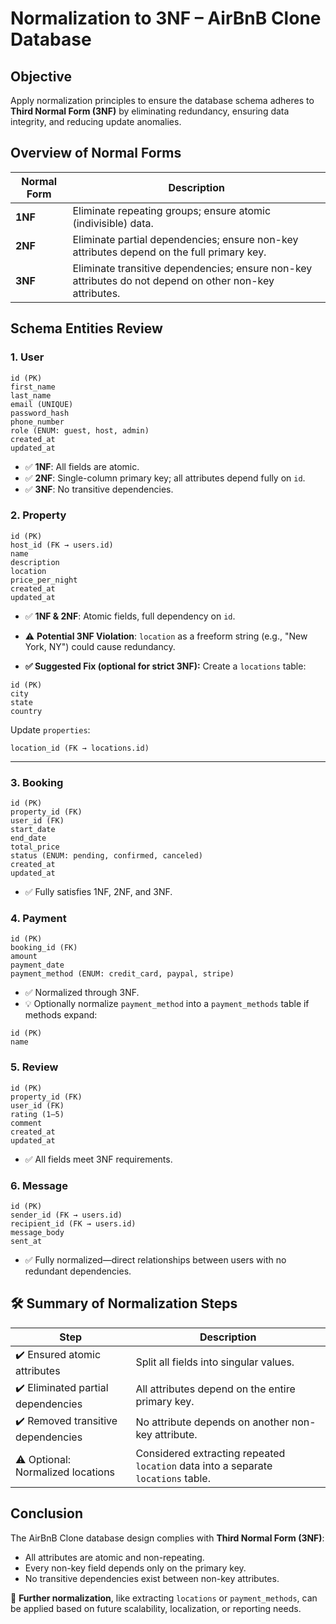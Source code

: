 # Normalization to 3NF – AirBnB Clone Database

## Objective

Apply normalization principles to ensure the database schema adheres to **Third Normal Form (3NF)** by eliminating redundancy, ensuring data integrity, and reducing update anomalies.

## Overview of Normal Forms

| Normal Form | Description                                                                                             |
| ----------- | ------------------------------------------------------------------------------------------------------- |
| **1NF**     | Eliminate repeating groups; ensure atomic (indivisible) data.                                           |
| **2NF**     | Eliminate partial dependencies; ensure non-key attributes depend on the full primary key.               |
| **3NF**     | Eliminate transitive dependencies; ensure non-key attributes do not depend on other non-key attributes. |

## Schema Entities Review

### 1. **User**

```text
id (PK)
first_name
last_name
email (UNIQUE)
password_hash
phone_number
role (ENUM: guest, host, admin)
created_at
updated_at
```

* ✅ **1NF**: All fields are atomic.
* ✅ **2NF**: Single-column primary key; all attributes depend fully on `id`.
* ✅ **3NF**: No transitive dependencies.

### 2. **Property**

```text
id (PK)
host_id (FK → users.id)
name
description
location
price_per_night
created_at
updated_at
```

* ✅ **1NF & 2NF**: Atomic fields, full dependency on `id`.
* ⚠️ **Potential 3NF Violation**: `location` as a freeform string (e.g., "New York, NY") could cause redundancy.

* **✅ Suggested Fix (optional for strict 3NF):**
Create a `locations` table:

```text
id (PK)
city
state
country
```

Update `properties`:

```text
location_id (FK → locations.id)
```

---

### 3. **Booking**

```text
id (PK)
property_id (FK)
user_id (FK)
start_date
end_date
total_price
status (ENUM: pending, confirmed, canceled)
created_at
updated_at
```

* ✅ Fully satisfies 1NF, 2NF, and 3NF.

### 4. **Payment**

```text
id (PK)
booking_id (FK)
amount
payment_date
payment_method (ENUM: credit_card, paypal, stripe)
```

* ✅ Normalized through 3NF.
* 💡 Optionally normalize `payment_method` into a `payment_methods` table if methods expand:

```text
id (PK)
name
```

### 5. **Review**

```text
id (PK)
property_id (FK)
user_id (FK)
rating (1–5)
comment
created_at
updated_at
```

* ✅ All fields meet 3NF requirements.

### 6. **Message**

```text
id (PK)
sender_id (FK → users.id)
recipient_id (FK → users.id)
message_body
sent_at
```

* ✅ Fully normalized—direct relationships between users with no redundant dependencies.

## 🛠️ Summary of Normalization Steps

| Step                               | Description                                                                       |
| ---------------------------------- | --------------------------------------------------------------------------------- |
| ✔️ Ensured atomic attributes       | Split all fields into singular values.                                            |
| ✔️ Eliminated partial dependencies | All attributes depend on the entire primary key.                                  |
| ✔️ Removed transitive dependencies | No attribute depends on another non-key attribute.                                |
| ⚠️ Optional: Normalized locations  | Considered extracting repeated `location` data into a separate `locations` table. |

## Conclusion

The AirBnB Clone database design complies with **Third Normal Form (3NF)**:

* All attributes are atomic and non-repeating.
* Every non-key field depends only on the primary key.
* No transitive dependencies exist between non-key attributes.

🔁 **Further normalization**, like extracting `locations` or `payment_methods`, can be applied based on future scalability, localization, or reporting needs.

